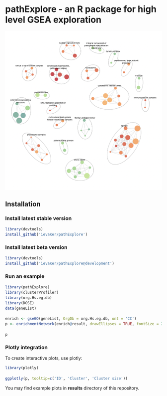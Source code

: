 # pathExplore - an R package for high level GSEA exploration

![Alt text](results/example.png "Pathway cluster network")

## Installation

### Install latest stable version

```R
library(devtools)
install_github('ievaKer/pathExplore')
```

### Install latest beta version

```R
library(devtools)
install_github('ievaKer/pathExplore@development')
```

### Run an example

```R
library(pathExplore)
library(clusterProfiler)
library(org.Hs.eg.db)
library(DOSE)
data(geneList)

enrich <- gseGO(geneList, OrgDb = org.Hs.eg.db, ont = 'CC')
p <- enrichmentNetwork(enrich@result, drawEllipses = TRUE, fontSize = 2.5)

p
```

### Plotly integration

To create interactive plots, use plotly:

```R
library(plotly)

ggplotly(p, tooltip=c('ID', 'Cluster', 'Cluster size'))
```

You may find example plots in __results__ directory of this repository.
